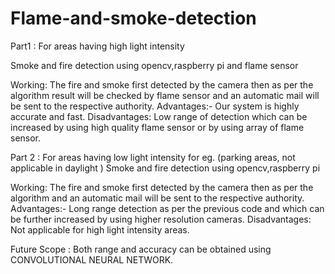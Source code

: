 # Flame-and-smoke-detection
Part1 : For areas having high light intensity 

Smoke and fire detection using opencv,raspberry pi and flame sensor

Working:
The fire and smoke first detected by the camera then as per the algorithm  result will be checked by flame sensor and an automatic mail will be sent to the respective authority.
Advantages:-
Our system is highly accurate and fast.
Disadvantages: 
Low range of detection which can be increased by using high quality flame sensor or by using array of flame sensor.

Part 2 : For areas  having low light intensity for eg. (parking areas, not applicable in daylight )
Smoke and fire detection using opencv,raspberry pi

Working: The fire and smoke first detected by the camera then  as per the algorithm  and an automatic mail will be sent to the respective authority.
Advantages:-
Long range detection as per the previous code and which can be further increased by using higher resolution cameras.
Disadvantages: 
Not applicable for high light intensity areas.

Future Scope :
Both range and accuracy can be obtained using CONVOLUTIONAL NEURAL NETWORK.
  

